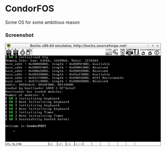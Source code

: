 # CondorFOS
Some OS for some ambitious reason
### Screenshot
<p><img src="./images/condor_0.1.png"></p>
